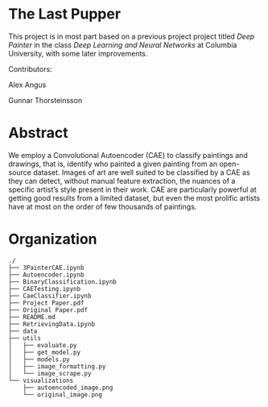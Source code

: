 # The Last Pupper

This project is in most part based on a previous project project titled *Deep Painter* in the class *Deep Learning and Neural Networks* at Columbia University, with some later improvements.

Contributors:

Alex Angus

Gunnar Thorsteinsson


# Abstract

We employ a Convolutional Autoencoder (CAE) to classify paintings and drawings, that is, identify who painted a given painting from an open-source dataset. Images of art are well suited to be classified by a CAE as they can detect, without manual feature extraction, the nuances of a specific artist’s style present in their work. CAE are particularly powerful at getting good results from a limited dataset, but even the most prolific artists have at most on the order of few thousands of paintings.



# Organization


```
./
├── 3PainterCAE.ipynb
├── Autoencoder.ipynb
├── BinaryClassification.ipynb
├── CAETesting.ipynb
├── CaeClassifier.ipynb
├── Project Paper.pdf
├── Original Paper.pdf
├── README.md
├── RetrievingData.ipynb
├── data
├── utils
│   ├── evaluate.py
│   ├── get_model.py
│   ├── models.py
│   ├── image_formatting.py
│   └── image_scrape.py
└── visualizations
    ├── autoencoded_image.png
    └── original_image.png

```
